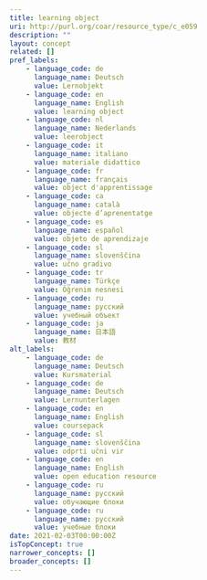 ```yaml
---
title: learning object
uri: http://purl.org/coar/resource_type/c_e059
description: ""
layout: concept
related: []
pref_labels:
    - language_code: de
      language_name: Deutsch
      value: Lernobjekt
    - language_code: en
      language_name: English
      value: learning object
    - language_code: nl
      language_name: Nederlands
      value: leerobject
    - language_code: it
      language_name: italiano
      value: materiale didattico
    - language_code: fr
      language_name: français
      value: object d'apprentissage
    - language_code: ca
      language_name: català
      value: objecte d’aprenentatge
    - language_code: es
      language_name: español
      value: objeto de aprendizaje
    - language_code: sl
      language_name: slovenščina
      value: učno gradivo
    - language_code: tr
      language_name: Türkçe
      value: Öğrenim nesnesi
    - language_code: ru
      language_name: русский
      value: учебный объект
    - language_code: ja
      language_name: 日本語
      value: 教材
alt_labels:
    - language_code: de
      language_name: Deutsch
      value: Kursmaterial
    - language_code: de
      language_name: Deutsch
      value: Lernunterlagen
    - language_code: en
      language_name: English
      value: coursepack
    - language_code: sl
      language_name: slovenščina
      value: odprti učni vir
    - language_code: en
      language_name: English
      value: open education resource
    - language_code: ru
      language_name: русский
      value: обучающие блоки
    - language_code: ru
      language_name: русский
      value: учебные блоки
date: 2021-02-03T00:00:00Z
isTopConcept: true
narrower_concepts: []
broader_concepts: []
---
```


